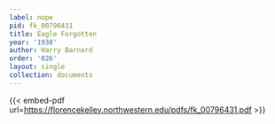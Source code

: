 ```yaml
---
label: nope
pid: fk_00796431
title: Eagle Forgotten
year: '1938'
author: Harry Barnard
order: '026'
layout: single
collection: documents
---
```



{{< embed-pdf url=https://florencekelley.northwestern.edu/pdfs/fk_00796431.pdf >}}